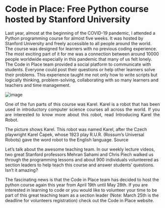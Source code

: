 # Code in Place: Free Python course hosted by Stanford University
Last year, almost at the beginning of the COVID-19 pandemic, I attended a Python programming course for almost five weeks. It was hosted by Stanford University and freely accessible to all people around the world. The course was designed for learners with no previous coding experience. The most exciting part of it for me was a connection between around 10000 people worldwide especially in this pandemic that many of us felt lonely. The Code in Place team provided a social platform to communicate with students. Everyone could post their questions or help other learners solve their problems. This experience taught me not only how to write scripts but logically thinking, problem-solving, collaborating with so many learners and teachers and time management.

![image](https://gogeomatics.ca/wp-content/uploads/Karel.png)
<p align="justify"> One of the fun parts of this course was Karel. Karel is a robot that has been used in introductory computer science courses all across the world. If you are interested to know more about this robot, read Introducing Karel the Robot.



The picture shows Karel. This robot was named Karel, after the Czech playwright Karel Čapek, whose 1923 play R.U.R. (Rossum’s Universal Robots) gave the word robot to the English language. Source

Let’s talk about the awesome teaching team. In our weekly lecture videos, two great Stanford professors Mehran Sahami and Chris Piech walked us through the programming lessons and about 900 individuals volunteered as section leaders to help teach this course and answer students’ questions. Isn’t it amazing?

The fascinating news is that the Code in Place team has decided to host the python course again this year from April 19th until May 28th. If you are interested in learning to code or you would like to volunteer your time to be part of this great teaching team as a section leader (Note: March 25th is the deadline for volunteers registration) check out the Code in Place website.
</p>
